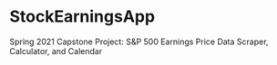 # StockEarningsApp
Spring 2021 Capstone Project: S&amp;P 500 Earnings Price Data Scraper, Calculator, and Calendar
